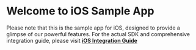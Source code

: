 # Welcome to iOS Sample App

Please note that this is the sample app for iOS, designed to provide a glimpse of our powerful features. For the actual SDK and comprehensive integration guide, please visit **[iOS Integration Guide](https://docs-sdk.facia.ai/)**
